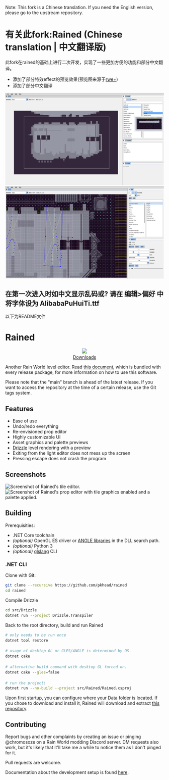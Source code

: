 
Note: This fork is a Chinese translation. If you need the English version, please go to the upstream repository.
# 有关此fork:Rained (Chinese translation | 中文翻译版)
此fork在rained的基础上进行二次开发，实现了一些更加方便的功能和部分中文翻译。

- 添加了部分特效effect的预览效果(预览图来源于[rwe+](https://github.com/timofey260/RWE-Plus))
- 添加了部分中文翻译

![show](1.png)
![show](2.png)

## 在第一次进入时如中文显示乱码或? 请在 编辑>偏好 中将字体设为 AlibabaPuHuiTi.ttf

以下为README文件
# Rained
<p align="center">
    <img src="rained-logo.png" />
    <br />
    <a href="https://github.com/pkhead/rained/releases">Downloads</a>
</p>


Another Rain World level editor. Read [this document](dist/README.md), which is bundled with every release package, for more information on how to use this software.

Please note that the "main" branch is ahead of the latest release. If you want to access the repository
at the time of a certain release, use the Git tags system.

## Features
- Ease of use
- Undo/redo everything
- Re-envisioned prop editor
- Highly customizable UI
- Asset graphics and palette previews
- [Drizzle](https://github.com/SlimeCubed/Drizzle/tree/community) level rendering with a preview
- Exiting from the light editor does not mess up the screen
- Pressing escape does not crash the program

## Screenshots
![Screenshot of Rained's tile editor.](screenshot1.png)
![Screenshot of Rained's prop editor with tile graphics enabled and a palette applied.](screenshot2.png)

## Building
Prerequisities:
 - .NET Core toolchain
 - *(optional)* OpenGL ES driver or [ANGLE libraries](src/Glib/angle) in the DLL search path.
 - *(optional)* Python 3
 - *(optional)* [glslang](https://github.com/KhronosGroup/glslang) CLI

### .NET CLI
Clone with Git:
```bash
git clone --recursive https://github.com/pkhead/rained
cd rained
```

Compile Drizzle
```bash
cd src/Drizzle
dotnet run --project Drizzle.Transpiler
```

Back to the root directory, build and run Rained
```bash
# only needs to be run once
dotnet tool restore

# usage of desktop GL or GLES/ANGLE is determined by OS.
dotnet cake

# alternative build command with desktop GL forced on.
dotnet cake --gles=false

# run the project!
dotnet run --no-build --project src/Rained/Rained.csproj
```
Upon first startup, you can configure where your Data folder is located. If you chose to download and install it, Rained will download and extract [this repository](https://github.com/SlimeCubed/Drizzle.Data/tree/community).

## Contributing
Report bugs and other complaints by creating an issue or pinging @chromosoze on a Rain World modding Discord server. DM requests also work, but it's likely that it'll take me a while to notice them as I don't pinged for it.

Pull requests are welcome.

Documentation about the development setup is found [here](docs/developing.md).